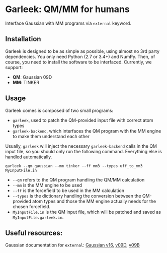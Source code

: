 # Garleek: QM/MM for humans

Interface Gaussian with MM programs via `external` keyword.

## Installation

Garleek is designed to be as simple as possible, using almost no 3rd party dependencies. You only need Python (2.7 or 3.4+) and NumPy. Then, of course, you need to install the software to be interfaced. Currently, we support:

- **QM**: Gaussian 09D
- **MM**: TINKER

## Usage

Garleek comes is composed of two small programs:

- `garleek`, used to patch the QM-provided input file with correct atom types
- `garleek-backend`, which interfaces the QM program with the MM engine to make them understand each other

Usually, `garleek` will inject the necessary `garleek-backend` calls in the QM input file, so you should only run the following command. Everything else is handled automatically.

```
garleek --qm gaussian --mm tinker --ff mm3 --types uff_to_mm3 MyInputFile.in
```

- `--qm` refers to the QM program handling the QM/MM calculation
- `--mm` is the MM engine to be used
- `--ff` is the forcefield to be used in the MM calculation
- `--types` is the dictionary handling the conversion between the QM-provided atom types and those the MM engine actually needs for the chosen forcefield.
- `MyInputFile.in` is the QM input file, which will be patched and saved as `MyInputFile.garleek.in`.

## Useful resources:

Gaussian documentation for `external`: [Gaussian v16](http://gaussian.com/external/), [v09D](http://web.archive.org/web/20150906010704/http://www.gaussian.com/g_tech/g_ur/k_external.htm), [v09B](http://web.archive.org/web/20110806120317/http://www.gaussian.com/g_tech/g_ur/k_external.htm)


